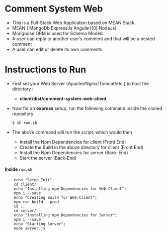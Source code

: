 # Comment System Web

- This is a Full-Stack Web Application based on MEAN Stack.
- MEAN ( MongoDb ExpressJs Angular(10) NodeJs)
- Mongoose ORM is used for Schema Models
- A user can reply to another user’s comment and that will be a nested comment
- A user can edit or delete its own comments

# Instructions to Run

- First set your Web Server (Apache/Nginx/Tomcat/etc.) to host the directory :
	- **client/dist/comment-system-web-client**
- Now for an **express** setup, run the following command inside the cloned repository

	`$ sh run.sh`

- The above command will run the script, which would then
	- Install the Npm Dependencies for client (Front End)
	- Create the Build in the above directory for client (Front End)
	- Install the Npm Dependencies for server (Back-End)
	- Start the server (Back-End)


#### Inside `run.sh`
		echo "Setup Init";
		cd client/
		echo "Installing npm Dependencies for Web-Client";
		npm i --save
		echo "Creating Build for Web-Client";
		npm run build --prod
		cd ..
		cd server/
		echo "Installing npm Dependencies for Server";
		npm i --save
		echo "Starting Server";
		node server.js
    

